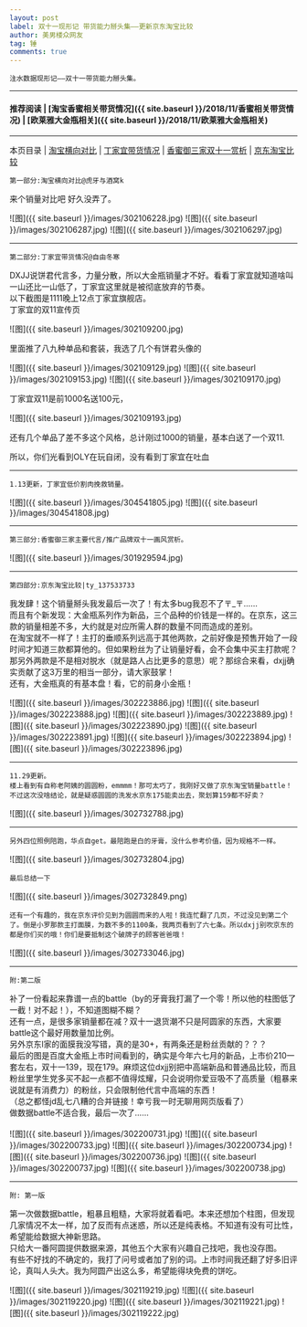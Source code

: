 ```yaml
---
layout: post
label: 双十一现形记 带货能力掰头集——更新京东淘宝比较
author: 美男楼众网友
tag: 锤
comments: true
---
```


    注水数据现形记——双十一带货能力掰头集。

---
#### 推荐阅读 | [淘宝香蜜相关带货情况]({{ site.baseurl }}/2018/11/香蜜相关带货情况) | [欧莱雅大金瓶相关]({{ site.baseurl }}/2018/11/欧莱雅大金瓶相关) 
---
本页目录 \| [淘宝横向对比](#dxjje) \| [丁家宜带货情况](#dxjjb) \| [香蜜御三家双十一赏析](#dxjjc) \| [京东淘宝比较](#dxjja)

<a class="anchor" name="dxjje"></a>

    第一部分:淘宝横向对比@虎牙与酒窝k

来个销量对比吧 好久没弄了。

![图]({{ site.baseurl }}/images/302106228.jpg)
![图]({{ site.baseurl }}/images/302106287.jpg)
![图]({{ site.baseurl }}/images/302106297.jpg)

---

<a class="anchor" name="dxjjb"></a>

    第二部分:丁家宜带货情况@自由冬寒


DXJJ说饼君代言多，力量分散，所以大金瓶销量才不好。看看丁家宜就知道啥叫一山还比一山低了，丁家宜这里就是被彻底放弃的节奏。
<br>以下截图是1111晚上12点丁家宜旗舰店。
<br>丁家宜的双11宣传页

![图]({{ site.baseurl }}/images/302109200.jpg)

里面推了八九种单品和套装，我选了几个有饼君头像的

![图]({{ site.baseurl }}/images/302109129.jpg)
![图]({{ site.baseurl }}/images/302109153.jpg)
![图]({{ site.baseurl }}/images/302109170.jpg)

丁家宜双11是前1000名送100元，

![图]({{ site.baseurl }}/images/302109193.jpg)

还有几个单品了差不多这个风格，总计刚过1000的销量，基本白送了一个双11.

所以，你们光看到OLY在玩自闭，没有看到丁家宜在吐血

---

    1.13更新，丁家宜低价割肉挽救销量。

![图]({{ site.baseurl }}/images/304541805.jpg)
![图]({{ site.baseurl }}/images/304541808.jpg)

---

<a class="anchor" name="dxjjc"></a>

    第三部分:香蜜御三家主要代言/推广品牌双十一画风赏析。

![图]({{ site.baseurl }}/images/301929594.jpg) 


---

<a class="anchor" name="dxjja"></a>

    第四部分:京东淘宝比较|ty_137533733

我发肆！这个销量掰头我发最后一次了！有太多bug我忍不了〒_〒……
<br>而且有个新发现：大金瓶系列作为新品，三个品种的价钱是一样的。在京东，这三款的销量相差不多，大约就是对应所需人群的数量不同而造成的差别。
<br>在淘宝就不一样了！主打的垂顺系列远高于其他两款，之前好像是预售开始了一段时间才知道三款都算他的。但如果粉丝为了让销量好看，会不会集中买主打款呢？那另外两款是不是相对脱水（就是路人占比更多的意思）呢？那综合来看，dxjj确实贡献了这3万里的相当一部分，请大家鼓掌！
<br>还有，大金瓶真的有基本盘！看，它的前身小金瓶！


![图]({{ site.baseurl }}/images/302223886.jpg)
![图]({{ site.baseurl }}/images/302223888.jpg)
![图]({{ site.baseurl }}/images/302223889.jpg)
![图]({{ site.baseurl }}/images/302223890.jpg)
![图]({{ site.baseurl }}/images/302223891.jpg)
![图]({{ site.baseurl }}/images/302223894.jpg)
![图]({{ site.baseurl }}/images/302223896.jpg)

---

    11.29更新。
    楼上看到有自称老阿姨的圆圆粉，emmmm！那可太巧了，我刚好又做了京东淘宝销量battle！
    不过这次没啥结论，就是疑惑圆圆的洗发水京东175能卖出去，聚划算159都不好卖？

![图]({{ site.baseurl }}/images/302732788.jpg)

----

    另外四位照例陪跑，华点自get。最陪跑是白的牙膏，没什么参考价值，因为规格不一样。
    
![图]({{ site.baseurl }}/images/302732804.jpg)
    
    最后总结一下
    
![图]({{ site.baseurl }}/images/302732849.png)

    还有一个有趣的，我在京东评价见到为圆圆而来的人啦！我连忙翻了几页，不过没见到第二个了。倒是小罗那款主打面膜，为数不多的1100条，我两页看到了六七条。所以dxjj别吹京东的都是你们买的哦！你们是要抵制这个破牌子的顾客爸爸哦！
    
![图]({{ site.baseurl }}/images/302733046.jpg)


---

    附:第二版

补了一份看起来靠谱一点的battle（by的牙膏我打漏了一个零！所以他的柱图低了一截！对不起！），不知道图糊不糊？
<br>还有一点，是很多家销量都在减？双十一退货潮不只是阿圆家的东西，大家要battle这个最好用数量加比例。
<br>另外京东l家的面膜我没写错，真的是30+，有两条还是粉丝贡献的？？？
<br>最后的图是百度大金瓶上市时间看到的，确实是今年六七月的新品，上市价210一套左右，双十一139，现在179。麻烦这位dxjj别把中高端新品和普通品比较，而且粉丝里学生党多买不起一点都不值得炫耀，只会说明你爱豆吸不了高质量（粗暴来说就是有消费力）的粉丝，只会限制他代言中高端的东西！
<br>（总之都怪jd乱七八糟的合并链接！幸亏我一时无聊用网页版看了）
<br>做数据battle不适合我，最后一次了……
<br>
<br>
![图]({{ site.baseurl }}/images/302200731.jpg)
![图]({{ site.baseurl }}/images/302200733.jpg)
![图]({{ site.baseurl }}/images/302200734.jpg)
![图]({{ site.baseurl }}/images/302200736.jpg)
![图]({{ site.baseurl }}/images/302200737.jpg)
![图]({{ site.baseurl }}/images/302200738.jpg)

---

    附: 第一版
    
第一次做数据battle，粗暴且粗糙，大家将就着看吧。本来还想加个柱图，但发现几家情况不太一样，加了反而有点迷惑，所以还是纯表格。不知道有没有可比性，希望能给数据大神新思路。
<br>只给大一番阿圆提供数据来源，其他五个大家有兴趣自己找吧，我也没存图。
<br>有些不好找的不确定的，我打了问号或者加了别的词。上市时间我还翻了好多旧评论，真叫人头大。我为阿圆产出这么多，希望能得块免费的饼吃。

![图]({{ site.baseurl }}/images/302119219.jpg)
![图]({{ site.baseurl }}/images/302119220.jpg)
![图]({{ site.baseurl }}/images/302119221.jpg)
![图]({{ site.baseurl }}/images/302119222.jpg)

